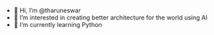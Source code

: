 - 👋 Hi, I’m @tharuneswar
- 👀 I’m interested in creating better architecture for the world using AI
- 🌱 I’m currently learning Python

<!---
tharuneswar/tharuneswar is a ✨ special ✨ repository because its `README.md` (this file) appears on your GitHub profile.
You can click the Preview link to take a look at your changes.
--->
